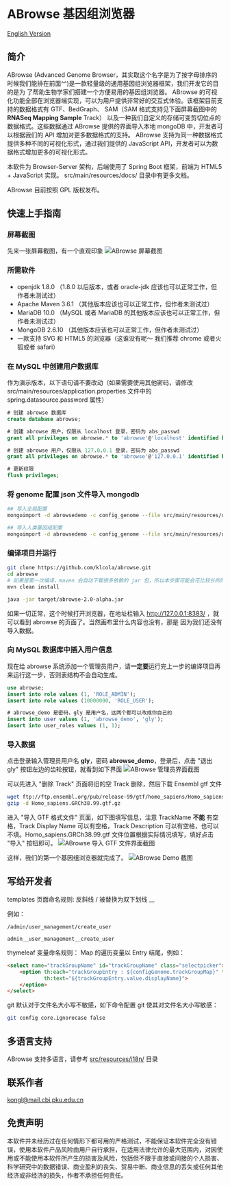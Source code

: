 # ABrowse 基因组浏览器

[English Version](README.en.md)
## 简介

ABrowse (Advanced Genome Browser，其实取这个名字是为了按字母排序的时候我们能排在前面^^)是一款轻量级的通用基因组浏览器框架，我们开发它的目的是为
了帮助生物学家们搭建一个方便易用的基因组浏览器。
ABrowse 的可视化功能全部在浏览器端实现，可以为用户提供非常好的交互式体验。该框架目前支持的数据格式有 GTF、BedGraph、
SAM（SAM 格式支持见下面屏幕截图中的 **RNASeq Mapping Sample** Track） 
以及一种我们自定义的存储可变剪切位点的数据格式。这些数据通过 ABrowse 提供的界面导入本地 mongoDB 中，开发者可以根据我们的 API 增加对更多数据格式的支持。
ABrowse 支持为同一种数据格式提供多种不同的可视化形式，通过我们提供的 JavaScript API，开发者可以为数据格式增加更多的可视化形式。

本软件为 Browser-Server 架构，后端使用了 Spring Boot 框架，前端为 HTML5 + JavaScript 实现。 src/main/resources/docs/ 目录中有更多文档。

ABrowse 目前按照 GPL 版权发布。

## 快速上手指南

### 屏幕截图
先来一张屏幕截图，有一个直观印象
![ABrowse 屏幕截图](screenshot.jpg)

### 所需软件

* openjdk 1.8.0 （1.8.0 以后版本，或者 oracle-jdk 应该也可以正常工作，但作者未测试过）
* Apache Maven 3.6.1 （其他版本应该也可以正常工作，但作者未测试过）
* MariaDB 10.0 （MySQL 或者 MariaDB 的其他版本应该也可以正常工作，但作者未测试过）
* MongoDB 2.6.10 （其他版本应该也可以正常工作，但作者未测试过）
* 一款支持 SVG 和 HTML5 的浏览器（这谁没有呢～ 我们推荐 chrome 或者火狐或者 safari）

### 在 MySQL 中创建用户数据库

作为演示版本，以下语句请不要改动（如果需要使用其他密码，请修改 
src/main/resources/application.properties 文件中的 spring.datasource.password 属性）
```sql
# 创建 abrowse 数据库
create database abrowse;

# 创建 abrowse 用户，仅限从 localhost 登录，密码为 abs_passwd
grant all privileges on abrowse.* to 'abrowse'@'localhost' identified by 'abs_passwd';

# 创建 abrowse 用户，仅限从 127.0.0.1 登录，密码为 abs_passwd
grant all privileges on abrowse.* to 'abrowse'@'127.0.0.1' identified by 'abs_passwd';

# 更新权限
flush privileges;
``` 

### 将 genome 配置 json 文件导入 mongodb
```bash
## 导入全局配置
mongoimport -d abrowsedemo -c config_genome --file src/main/resources/docs/conf/global.abrowse.json --jsonArray

## 导入人类基因组配置
mongoimport -d abrowsedemo -c config_genome --file src/main/resources/docs/conf/human.abrowse.json --jsonArray
```

### 编译项目并运行
```bash
git clone https://github.com/klcola/abrowse.git
cd abrowse
# 如果是第一次编译，maven 会自动下载很多依赖的 jar 包，所以本步骤可能会花比较长的时间
mvn clean install

java -jar target/abrowse-2.0-alpha.jar
```
如果一切正常，这个时候打开浏览器，在地址栏输入 http://127.0.0.1:8383/ ，就可以看到 abrowse 的页面了。当然画布里什么内容也没有，那是
因为我们还没有导入数据。

### 向 MySQL 数据库中插入用户信息
现在给 abrowse 系统添加一个管理员用户，请**一定要**运行完上一步的编译项目再来运行这一步，否则表结构不会自动生成。
```sql
use abrowse;
insert into role values (1, 'ROLE_ADMIN');
insert into role values (10000000, 'ROLE_USER');

# abrowse_demo 是密码，gly 是用户名，这两个都可以改成你自己的
insert into user values (1, 'abrowse_demo', 'gly');
insert into user_roles values (1, 1);
```

### 导入数据
点击登录输入管理员用户名 **gly**，密码 **abrowse_demo**，登录后，点击 "退出gly" 按钮左边的齿轮按钮，就看到如下界面
![ABrowse 管理员界面截图](admin_index.png) 

可以先进入 "删除 Track" 页面将旧的空 Track 删除，然后下载 Ensembl gtf 文件
```bash
wget ftp://ftp.ensembl.org/pub/release-99/gtf/homo_sapiens/Homo_sapiens.GRCh38.99.gtf.gz
gzip -d Homo_sapiens.GRCh38.99.gtf.gz
```
进入 "导入 GTF 格式文件" 页面，如下图填写信息，注意 TrackName **不能** 有空格，Track Display Name 可以有空格，Track Description
可以有空格，也可以不填。Homo_sapiens.GRCh38.99.gtf 文件位置根据实际情况填写，填好点击 "导入" 按钮即可。
![ABrowse 导入 GTF 文件界面截图](import_gtf.png) 

这样，我们的第一个基因组浏览器就完成了。
![ABrowse Demo 截图](demo.png) 

## 写给开发者

templates 页面命名规则: 反斜线 / 被替换为双下划线 __

例如：
```
/admin/user_management/create_user

admin__user_management__create_user
```

thymeleaf 变量命名规则：
Map 的遍历变量以 Entry 结尾，例如：
```html
<select name="trackGroupName" id="trackGroupName" class="selectpicker">
    <option th:each="trackGroupEntry : ${configGenome.trackGroupMap}" th:value="${trackGroupEntry.value.name}"
            th:text="${trackGroupEntry.value.displayName}">
    </option>
</select>
```

git 默认对于文件名大小写不敏感，如下命令配置 git 使其对文件名大小写敏感：
```bash
git config core.ignorecase false
```

## 多语言支持
ABrowse 支持多语言，请参考 [src/resources/i18n/](src/resources/i18n/) 目录

## 联系作者
kongl@mail.cbi.pku.edu.cn

## 免责声明
本软件并未经历过在任何情形下都可用的严格测试，不能保证本软件完全没有错误，使用本软件产品风险由用户自行承担，在适用法律允许的最大范围内，对因使用或不能使用本软件所产生的损害及风险，包括但不限于直接或间接的个人损害、科学研究中的数据错误、商业盈利的丧失、贸易中断、商业信息的丢失或任何其他经济或非经济的损失，作者不承担任何责任。

